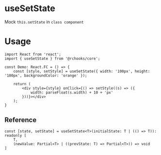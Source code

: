 # useSetState

Mock `this.setState` in `class component`

# Usage

```tsx
import React from 'react';
import { useSetState } from '@rchooks/core';

const Demo: React.FC = () => {
    const [style, setStyle] = useSetState({ width: '100px', height: '100px', backgroundColor: 'orange' });

    return (
        <div style={style} onClick={() => setStyle((s) => ({
            width: parseFloat(s.width) + 10 + 'px'
        }))}></div>
    );
}
```

## Reference

```tsx
const [state, setState] = useSetState<T>(initialState: T | (() => T)): readonly [
    T,
    (newValue: Partial<T> | ((prevState: T) => Partial<T>)) => void
]
```